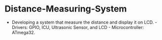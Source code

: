 # Distance-Measuring-System
- Developing a system that measure the distance and display it on LCD.  - Drivers: GPIO, ICU, Ultrasonic Sensor, and LCD  - Microcontroller: ATmega32.
